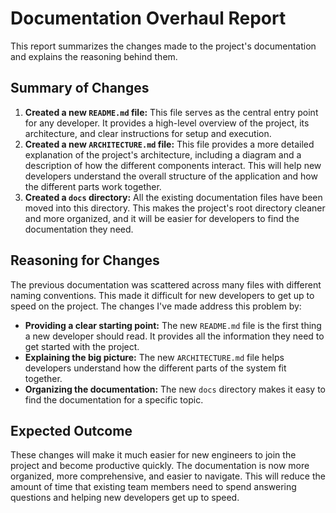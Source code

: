 # Documentation Overhaul Report

This report summarizes the changes made to the project's documentation and explains the reasoning behind them.

## Summary of Changes

1.  **Created a new `README.md` file:** This file serves as the central entry point for any developer. It provides a high-level overview of the project, its architecture, and clear instructions for setup and execution.
2.  **Created a new `ARCHITECTURE.md` file:** This file provides a more detailed explanation of the project's architecture, including a diagram and a description of how the different components interact. This will help new developers understand the overall structure of the application and how the different parts work together.
3.  **Created a `docs` directory:** All the existing documentation files have been moved into this directory. This makes the project's root directory cleaner and more organized, and it will be easier for developers to find the documentation they need.

## Reasoning for Changes

The previous documentation was scattered across many files with different naming conventions. This made it difficult for new developers to get up to speed on the project. The changes I've made address this problem by:

*   **Providing a clear starting point:** The new `README.md` file is the first thing a new developer should read. It provides all the information they need to get started with the project.
*   **Explaining the big picture:** The new `ARCHITECTURE.md` file helps developers understand how the different parts of the system fit together.
*   **Organizing the documentation:** The new `docs` directory makes it easy to find the documentation for a specific topic.

## Expected Outcome

These changes will make it much easier for new engineers to join the project and become productive quickly. The documentation is now more organized, more comprehensive, and easier to navigate. This will reduce the amount of time that existing team members need to spend answering questions and helping new developers get up to speed.
